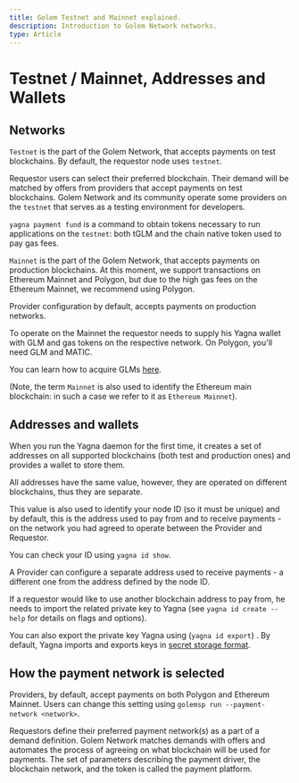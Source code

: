 ```yaml
---
title: Golem Testnet and Mainnet explained.
description: Introduction to Golem Network networks.
type: Article
---
```


# Testnet / Mainnet, Addresses and Wallets

## Networks

`Testnet` is the part of the Golem Network, that accepts payments on test blockchains. By default, the requestor node uses `testnet`.

Requestor users can select their preferred blockchain. Their demand will be matched by offers from providers that accept payments on test blockchains. Golem Network and its community operate some providers on the `testnet` that serves as a testing environment for developers.

`yagna payment fund` is a command to obtain tokens necessary to run applications on the `testnet`: both tGLM and the chain native token used to pay gas fees.

`Mainnet` is the part of the Golem Network, that accepts payments on production blockchains. At this moment, we support transactions on Ethereum Mainnet and Polygon, but due to the high gas fees on the Ethereum Mainnet, we recommend using Polygon.

Provider configuration by default, accepts payments on production networks.

To operate on the Mainnet the requestor needs to supply his Yagna wallet with GLM and gas tokens on the respective network. On Polygon, you'll need GLM and MATIC.

You can learn how to acquire GLMs [here](/docs/ja/golem/overview/golem-token#where-to-acquire-GLM).

(Note, the term `Mainnet` is also used to identify the Ethereum main blockchain: in such a case we refer to it as `Ethereum Mainnet`).

## Addresses and wallets

When you run the Yagna daemon for the first time, it creates a set of addresses on all supported blockchains (both test and production ones) and provides a wallet to store them.

All addresses have the same value, however, they are operated on different blockchains, thus they are separate.

This value is also used to identify your node ID (so it must be unique) and by default, this is the address used to pay from and to receive payments - on the network you had agreed to operate between the Provider and Requestor.

You can check your ID using `yagna id show`.

A Provider can configure a separate address used to receive payments - a different one from the address defined by the node ID.

If a requestor would like to use another blockchain address to pay from, he needs to import the related private key to Yagna (see `yagna id create --help` for details on flags and options).

You can also export the private key Yagna using (`yagna id export`)
.
By default, Yagna imports and exports keys in [secret storage format](https://github.com/ethereum/wiki/wiki/Web3-Secret-Storage-Definition).

## How the payment network is selected

Providers, by default, accept payments on both Polygon and Ethereum Mainnet. Users can change this setting using `golemsp run --payment-network <network>`.

Requestors define their preferred payment network(s) as a part of a demand definition. Golem Network matches demands with offers and automates the process of agreeing on what blockchain will be used for payments. The set of parameters describing the payment driver, the blockchain network, and the token is called the payment platform.
